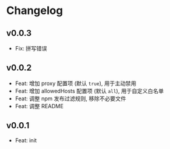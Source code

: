 # Changelog

## v0.0.3

- Fix: 拼写错误

## v0.0.2

- Feat: 增加 proxy 配置项 (默认 `true`), 用于主动禁用
- Feat: 增加 allowedHosts 配置项 (默认 `all`), 用于自定义白名单
- Feat: 调整 npm 发布过滤规则, 移除不必要文件
- Feat: 调整 README

## v0.0.1

- Feat: init
